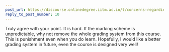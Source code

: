 ```yaml
---
post_url: https://discourse.onlinedegree.iitm.ac.in/t/concerns-regarding-tds-course-difficulty-and-grading-fairness/168476/15
reply_to_post_number: 10
---
```

Truly agree with your point. It is hard. If the marking scheme is unpredictable, why not remove the whole grading system from this course. This is punishment even when you do learn. Hopefully, I would like a better grading system in future, even the course is designed very well!